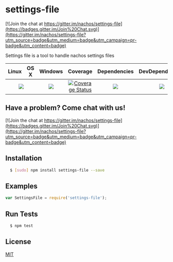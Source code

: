 # settings-file

[![Join the chat at https://gitter.im/nachos/settings-file](https://badges.gitter.im/Join%20Chat.svg)](https://gitter.im/nachos/settings-file?utm_source=badge&utm_medium=badge&utm_campaign=pr-badge&utm_content=badge)

Settings file is a tool to handle nachos settings files

<table>
  <thead>
    <tr>
      <th>Linux</th>
      <th>OS X</th>
      <th>Windows</th>
      <th>Coverage</th>
      <th>Dependencies</th>
      <th>DevDependencies</th>
    </tr>
  </thead>
  <tbody>
    <tr>
      <td colspan="2" align="center">
        <a href="https://travis-ci.org/nachos/settings-file"><img src="https://img.shields.io/travis/nachos/settings-file.svg?style=flat-square"></a>
      </td>
      <td align="center">
        <a href="https://ci.appveyor.com/project/noamokman/settings-file"><img src="https://img.shields.io/appveyor/ci/noamokman/settings-file.svg?style=flat-square"></a>
      </td>
      <td align="center">
<a href='https://coveralls.io/r/nachos/settings-file'><img src='https://img.shields.io/coveralls/nachos/settings-file.svg?style=flat-square' alt='Coverage Status' /></a>
      </td>
      <td align="center">
        <a href="https://david-dm.org/nachos/settings-file"><img src="https://img.shields.io/david/nachos/settings-file.svg?style=flat-square"></a>
      </td>
      <td align="center">
        <a href="https://david-dm.org/nachos/settings-file#info=devDependencies"><img src="https://img.shields.io/david/dev/nachos/settings-file.svg?style=flat-square"/></a>
      </td>
    </tr>
  </tbody>
</table>

## Have a problem? Come chat with us!
[![Join the chat at https://gitter.im/nachos/settings-file](https://badges.gitter.im/Join%20Chat.svg)](https://gitter.im/nachos/settings-file?utm_source=badge&utm_medium=badge&utm_campaign=pr-badge&utm_content=badge)

## Installation
``` bash
  $ [sudo] npm install settings-file --save
```

## Examples
``` js
var SettingsFile = require('settings-file');

```

## Run Tests
``` bash
  $ npm test
```

## License

[MIT](LICENSE)